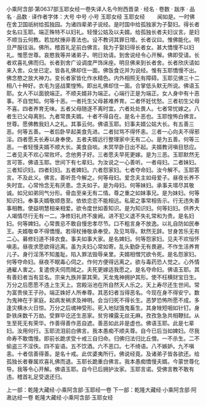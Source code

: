 小乘阿含部·第0637部玉耶女经一卷失译人名今附西晋录
· 经名 · 卷数 · 跋序
· 品名 · 品数 · 译作者字体：大号 中号 小号
玉耶女经
玉耶女经
　　闻如是。一时佛在舍卫国祇树给孤独园。为诸四辈弟子说经。是时国中给孤独家为子娶妇。得长者女名曰玉耶。端正殊特不以妇礼。轻慢公姑及以夫婿。给孤独长者夫妇议言。是妇不顺当云何教。若加杖捶非善法也。设不教诃其罪日增。长者议曰。惟佛能化。明旦严服往诣。佛所。稽首礼足前白佛言。我为子娶妇得长者女。甚大憍慢不以妇礼。惟愿世尊。哀愍我等并诸弟子。明日劝请。到舍说经令心开解。佛即受请。长者欢喜礼佛而归。长者到舍广设调度严饰床座。明旦佛来到长者舍。长者欣庆请如来入舍。众坐已定。皆各礼佛却住一面。佛饭食讫并为说经。惟有玉耶憍慢不出。佛念愍之放大神力。变长者家皆化作水精色。内外相照无有障碍。玉耶见佛三十二相八十种好。衣毛为竖战栗惶怖。即出礼佛却住一面。合掌低头默无所说。佛语玉耶。女人不以面貌端正。不顺夫婿非为端正。心端行正是为端正。女人身中有十恶事。不自觉知。何等十恶。一者托生父母甚难养育。二者怀妊忧愁。三者初生父母不喜。四者养育无味。五者父母随逐不离时宜。六者处处畏人。七者常忧嫁之。八者生已父母离别。九者常畏夫婿。十者不得自在。是名十恶也。玉耶惶怖白佛言。世尊。愿佛教我妇人之礼。其事云何。佛语玉耶。妇事夫婿公姑大长。有五善三恶。何等五善。一者后卧早起美食先进。二者挝骂不得怀恚。三者一心向夫不得邪淫。四者愿夫长寿以身奉使。五者夫婿远行整理家中无有二心。是为五善。何等三恶。一者轻慢夫婿不顺大长。美食自啖。未冥早卧日出不起。夫婿教诃嗔目怒应。二者见夫不欢心常败坏。念他男子好。三者愿夫早死更嫁。是为三恶。玉耶默然无言可答。佛语玉耶。世间下有七辈妇。为汝说之一心善听。一者母妇。二者妹妇。三者知识妇。四者妇妇。五者婢妇。六者怨家妇。七者夺命妇。汝今解不。玉耶答言。不及此义。佛言。善听吾今解之。何等母妇。爱念夫主如母爱子。昼夜长养不失时宜。心常怜念无有厌患。念夫如子。是为母妇。何等妹妇。承事夫壻尽其敬诚。如兄如弟同气分形。骨血至亲无有二情。尊之重之如妹事兄。是为妹妇。何等知识妇。奉事夫婿敬顺恳至。依依恋恋不能相远。私密之事常相告示。行无违失善事相教。使益明慧相亲相爱。欲令度世如善知识。是为知识妇。何等妇妇。供养大人竭情尽行无有一二。净修妇礼终不废阙。进不犯义退不失礼常和为贵。是名妇妇。何等婢妇。心常畏忌不敢自慢忠孝尽节。口不粗言身不放逸。以礼自防如民奉王。夫婿敬幸不得憍慢。若得杖捶敬承奉受。及见骂辱。默然无辞。甘身苦乐无有二心。募修妇道不择衣食。事夫如事大家。是名婢妇。何等怨家妇。见夫不欢恒怀嗔恚。昼夜求愿欲得远离。虽为夫妇心常如寄。乱头勤卧无有畏避。不作生活养育儿子。身行淫荡不知羞耻。陷入罪法毁辱亲里。夫婿相憎咒欲令死。是名怨家妇。何等夺命妇。昼夜不眠毒心伺之。作何方便得远离之。欲与毒药恐人觉之。心外情通雇人害之。复遣傍夫伺而贼之。夫死更嫁适我愿之。是名夺命妇。佛语玉耶。其有善妇者当有显名。宗亲九族并蒙其荣。天龙鬼神拥护其形。使不枉横财宝日生。万分之后愿愿不违上生天上。宫殿浴池在所自然天人乐之。天上寿尽还生世间。常为富贵侯王子孙。端正姝好人所奉尊。其恶妇者当得恶名。今现在身不得安宁。数为鬼神在于家庭。起病发祸求及神明。会当归死不得长生。恶梦恐怖所愿不成。多逢灾横水火日惊。万分之后魂神受形。死入地狱饿鬼畜生。其身矬短咽如针钉。身卧铁床数千万劫。受罪毕讫还生恶家。贫穷裸露无丝无麻。孜孜急急共相鞭挝。从生至死无有荣华。作善得善作恶自遮。善恶如此非是虚也。佛语玉耶。此是七辈妇。汝用何行。玉耶流泪前白佛言。我本愚痴不顺夫尊。自今已后当如婢妇。尽我命寿不敢憍慢。即前长跪求受十戒三自归命。归佛归法归比丘僧。一不杀生。二不偷盗三不淫佚。四不妄语。五不饮酒。六不恶口。七不绮语。八不嫉妒。九不嗔恚。十者信善得善。是名十戒。此优婆夷所行。佛说经竟。及诸弟子皆各欲还。给孤独长者眷属欢喜礼佛而退。玉耶长跪重白佛言。我本愚痴憍慢夫婿。今蒙世尊化导。我等令心开解。佛语玉耶。自今已后拥护汝家。玉耶言诺。受佛言教不敢有违。稽首礼足受退还归。

上一部：乾隆大藏经·小乘阿含部·玉耶经一卷
下一部：乾隆大藏经·小乘阿含部·阿遫达经一卷
乾隆大藏经·小乘阿含部·玉耶女经
